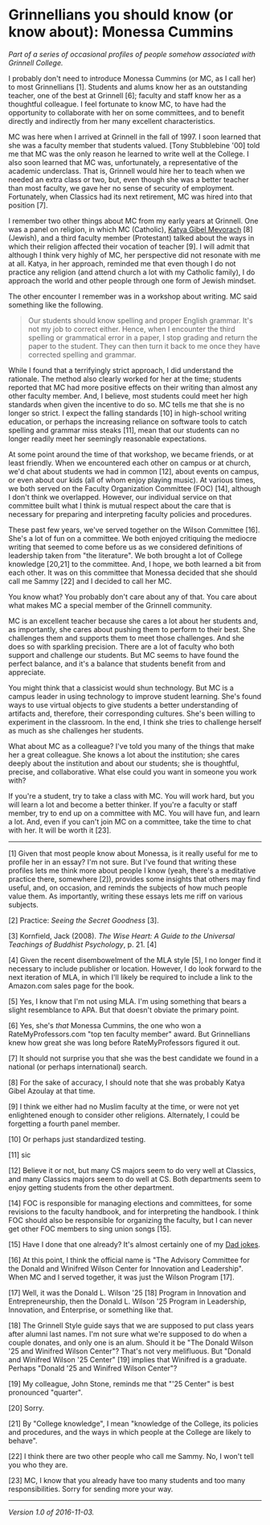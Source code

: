 Grinnellians you should know (or know about): Monessa Cummins
=============================================================

*Part of a series of occasional profiles of people somehow associated
with Grinnell College.*

I probably don't need to introduce Monessa Cummins (or MC, as I call her)
to most Grinnellians [1].  Students and alums know her as an outstanding
teacher, one of the best at Grinnell [6]; faculty and staff know her as
a thoughtful colleague.  I feel fortunate to know MC, to have had the
opportunity to collaborate with her on some committees, and to benefit
directly and indirectly from her many excellent characteristics.

MC was here when I arrived at Grinnell in the fall of 1997.  I soon
learned that she was a faculty member that students valued.  [Tony
Stubblebine '00] told me that MC was the only reason he learned to write
well at the College.  I also soon learned that MC was, unfortunately, a
representative of the academic underclass.  That is, Grinnell would hire
her to teach when we needed an extra class or two, but, even though she
was a better teacher than most faculty, we gave her no sense of security
of employment.  Fortunately, when Classics had its next retirement,
MC was hired into that position [7].

I remember two other things about MC from my early years at Grinnell.
One was a panel on religion, in which MC (Catholic), [Katya Gibel
Mevorach](katya-gibel-mevorach.html) [8] (Jewish), and a third faculty
member (Protestant) talked about the ways in which their religion
affected their vocation of teacher [9].  I will admit that although
I think very highly of MC, her perspective did not resonate with me at
all.  Katya, in her approach, reminded me that even though I do not
practice any religion (and attend church a lot with my Catholic
family), I do approach the world and other people through one form
of Jewish mindset.

The other encounter I remember was in a workshop about writing.  MC
said something like the following.

> Our students should know spelling and proper English grammar.  It's
  not my job to correct either.  Hence, when I encounter the third
  spelling or grammatical error in a paper, I stop grading and return
  the paper to the student.  They can then turn it back to me once
  they have corrected spelling and grammar.

While I found that a terrifyingly strict approach, I did understand
the rationale.  The method also clearly worked for her at the time;
students reported that MC had more positive effects on their writing than
almost any other faculty member.  And, I believe, most students could
meet her high standards when given the incentive to do so.  MC tells
me that she is no longer so strict.  I expect the falling standards [10]
in high-school writing education, or perhaps the increasing reliance
on software tools to catch spelling and grammar miss steaks [11], mean that our
students can no longer readily meet her seemingly reasonable expectations.

At some point around the time of that workshop, we became friends, or at
least friendly.  When we encountered each other on campus or at church,
we'd chat about students we had in common [12], about events on campus, or
even about our kids (all of whom enjoy playing music).  At various times,
we both served on the Faculty Organization Committee (FOC) [14], although
I don't think we overlapped.  However, our individual service on that
committee built what I think is mutual respect about the care that is
necessary for preparing and interpreting faculty policies and procedures.

These past few years, we've served together on the Wilson Committee [16].
She's a lot of fun on a committee.  We both enjoyed critiquing the mediocre
writing that seemed to come before us as we considered definitions of
leadership taken from "the literature".  We both brought a lot of College
knowledge [20,21] to the committee.  And, I hope, we both learned a bit from
each other.  It was on this committee that Monessa decided that she should
call me Sammy [22] and I decided to call her MC.

You know what?  You probably don't care about any of that.  You care about
what makes MC a special member of the Grinnell community.  

MC is an excellent teacher because she cares a lot about her students and,
as importantly, she cares about pushing them to perform to their best.
She challenges them and supports them to meet those challenges.  And she
does so with sparkling precision.  There are a lot of faculty who both
support and challenge our students.  But MC seems to have found the
perfect balance, and it's a balance that students benefit from and
appreciate.

You might think that a classicist would shun technology.  But MC is
a campus leader in using technology to improve student learning.
She's found ways to use virtual objects to give students a better
understanding of artifacts and, therefore, their corresponding cultures.
She's been willing to experiment in the classroom.  In the end, I think
she tries to challenge herself as much as she challenges her students.

What about MC as a colleague?  I've told you many of the things that
make her a great colleague.  She knows a lot about the institution;
she cares deeply about the institution and about our students; she is
thoughtful, precise, and collaborative.  What else could you want in
someone you work with?

If you're a student, try to take a class with MC.  You will work hard,
but you will learn a lot and become a better thinker.  If you're a faculty
or staff member, try to end up on a committee with MC.  You will have
fun, and learn a lot.  And, even if you can't join MC on a committee,
take the time to chat with her.  It will be worth it [23].

---

[1] Given that most people know about Monessa, is it really useful
for me to profile her in an essay?  I'm not sure.  But I've found that
writing these profiles lets me think more about people I know (yeah,
there's a meditative practice there, somewhere [2]), provides some insights
that others may find useful, and, on occasion, and reminds the subjects
of how much people value them.  As importantly, writing these essays lets
me riff on various subjects.

[2] Practice: *Seeing the Secret Goodness* [3].

[3] Kornfield, Jack (2008). _The Wise Heart: A Guide to the Universal
Teachings of Buddhist Psychology_, p. 21. [4]

[4] Given the recent disembowelment of the MLA style [5], I no longer find
it necessary to include publisher or location.  However, I do look forward
to the next iteration of MLA, in which I'll likely be required to include
a link to the Amazon.com sales page for the book.

[5] Yes, I know that I'm not using MLA.  I'm using something that bears
a slight resemblance to APA.  But that doesn't obviate the primary point.

[6] Yes, she's *that* Monessa Cummins, the one who won a
RateMyProfessors.com "top ten faculty member" award.  But Grinnellians
knew how great she was long before RateMyProfessors figured it out.

[7] It should not surprise you that she was the best candidate we found
in a national (or perhaps international) search.

[8] For the sake of accuracy, I should note that she was probably
Katya Gibel Azoulay at that time.

[9] I think we either had no Muslim faculty at the time, or were not
yet enlightened enough to consider other religions.  Alternately, I could
be forgetting a fourth panel member.

[10] Or perhaps just standardized testing.

[11] sic

[12] Believe it or not, but many CS majors seem to do very well
at Classics, and many Classics majors seem to do well at CS.
Both departments seem to enjoy getting students from the other department.

[14] FOC is responsible for managing elections and committees, for some
revisions to the faculty handbook, and for interpreting the handbook.
I think FOC should also be responsible for organizing the faculty, but
I can never get other FOC members to sing union songs [15].

[15] Have I done that one already?  It's almost certainly one of my
[Dad jokes](dad-jokes.html).

[16] At this point, I think the official name is "The Advisory Committee
for the Donald and Winifred Wilson Center for Innovation and Leadership".
When MC and I served together, it was just the Wilson Program [17].

[17] Well, it was the Donald L. Wilson '25 [18] Program in Innovation and
Entrepreneurship, then the Donald L. Wilson '25 Program in Leadership,
Innovation, and Enterprise, or something like that.

[18] The Grinnell Style guide says that we are supposed to put class
years after alumni last names.  I'm not sure what we're supposed to
do when a couple donates, and only one is an alum.  Should it be "The
Donald Wilson '25 and Winifred Wilson Center"?  That's not very
melifluous.  But "Donald and Winifred Wilson '25 Center" [19] implies
that Winifred is a graduate.  Perhaps "Donald '25 and Winifred Wilson
Center"?

[19] My colleague, John Stone, reminds me that "'25 Center" is
best pronounced "quarter".

[20] Sorry.

[21] By "College knowledge", I mean "knowledge of the College, its
policies and procedures, and the ways in which people at the College
are likely to behave".

[22] I think there are two other people who call me Sammy.  No, I won't
tell you who they are.

[23] MC, I know that you already have too many students and too many
responsibilities.  Sorry for sending more your way.

---

*Version 1.0 of 2016-11-03.*
